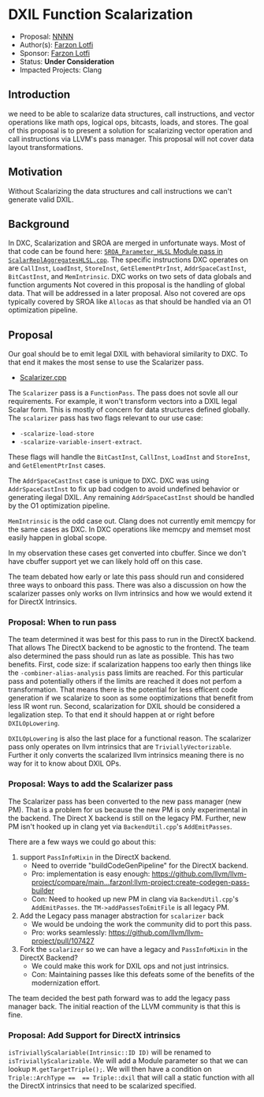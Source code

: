# DXIL Function Scalarization

* Proposal: [NNNN](NNNN-DXIL-Scalarization.md)
* Author(s): [Farzon Lotfi](https://github.com/farzonl)
* Sponsor: [Farzon Lotfi](https://github.com/farzonl)
* Status: **Under Consideration**
* Impacted Projects: Clang

## Introduction

we need to be able to scalarize data structures, call instructions, and vector
operations like math ops, logical ops, bitcasts, loads, and stores. The goal of
this proposal is to present a solution for scalarizing vector operation and
call instructions via LLVM's pass manager. This proposal will not cover data
layout transformations.

## Motivation

Without Scalarizing the data structures and call instructions we can't generate
valid DXIL.

## Background

In DXC, Scalarization and SROA are merged in unfortunate ways. Most of that
code can be found here: [`SROA_Parameter_HLSL` Module pass in `ScalarReplAggregatesHLSL.cpp`](https://github.com/microsoft/DirectXShaderCompiler/blob/main/lib/Transforms/Scalar/ScalarReplAggregatesHLSL.cpp#L4263).
The specific instructions DXC operates on are `CallInst`, `LoadInst`,
`StoreInst`, `GetElementPtrInst`, `AddrSpaceCastInst`, `BitCastInst`, and
`MemIntrinsic`. DXC works on two sets of data globals and function arguments
Not covered in this proposal is the handling of  global data. That will be
addressed in a later proposal. Also not covered are ops typically covered by
SROA like `Allocas` as that should be handled via an O1 optimization pipeline.

## Proposal

Our goal should be to emit legal DXIL with behavioral similarity to DXC. To
that end it makes the most sense to use the Scalarizer pass.

* [Scalarizer.cpp](https://github.com/llvm/llvm-project/blob/main/llvm/lib/Transforms/Scalar/Scalarizer.cpp)

The `Scalarizer` pass is a `FunctionPass`. The pass does not sovle all our
requirements. For example, it won't transform vectors into a DXIL legal Scalar
form. This is mostly of concern for data structures defined globally.
The `scalarizer` pass has two flags relevant to our use case:

* `-scalarize-load-store`
* `-scalarize-variable-insert-extract`.

These flags will handle the `BitCastInst`, `CallInst`, `LoadInst` and
`StoreInst`, and `GetElementPtrInst` cases.

The `AddrSpaceCastInst` case is unique to DXC. DXC was using `AddrSpaceCastInst`
to fix up bad codgen to avoid undefined behavior or generating ilegal DXIL.
Any remaining `AddrSpaceCastInst` should be handled by the O1 optimization
pipeline.

`MemIntrinsic` is the odd case out. Clang does not currently emit memcpy for
the same cases as DXC. In DXC operations like memcpy and memset most easily
happen in global scope.

In my observation these cases get converted into cbuffer. Since we don't have
cbuffer support yet we can likely hold off on this case.

The team debated how early or late this pass should run and considered three
ways to onboard this pass. There was also a discussion on how the scalarizer
passes only works on llvm intrinsics and how we would extend it for DirectX
Intrinsics.

### Proposal: When to run pass

The team determined it was best for this pass to run in the DirectX backend.
That allows The DirectX backend to be agnostic to the frontend.
The team also determined the pass should run as late as possible. This has two
benefits. First, code size: if scalarization happens too early then things like
the `-combiner-alias-analysis` pass limits are reached. For this particular
pass and potentially others if the limits are reached it does not perfom a
transformation. That means there is the potential for less efficent code
generation if we scalarize to soon as some ooptimizations that benefit from
less IR wont run. Second, scalarization for DXIL should be considered a
legalization step. To that end it should happen at or right before
`DXILOpLowering`.

`DXILOpLowering` is also the last place for a functional reason. The scalarizer
pass only operates on llvm intrinsics that are `TriviallyVectorizable`. Further
it only converts the scalarized llvm intrinsics meaning there is no way for it
to know about DXIL OPs.

### Proposal: Ways to add the Scalarizer pass

The Scalarizer pass has been converted to the new pass manager (new PM). That
is a problem for us because the new PM is only experimental in the backend.
The Direct X backend is still on the legacy PM. Further, new PM isn't
hooked up in clang yet via `BackendUtil.cpp`'s `AddEmitPasses`.

There are a few ways we could go about this:

1. support `PassInfoMixin` in the DirectX backend.
   * Need to override "buildCodeGenPipeline" for the DirectX backend.
   * Pro: implementation is easy enough: https://github.com/llvm/llvm-project/compare/main...farzonl:llvm-project:create-codegen-pass-builder
   * Con: Need to hooked up new PM in clang via `BackendUtil.cpp`'s
     `AddEmitPasses`. the `TM->addPassesToEmitFile` is all legacy PM.
2. Add the Legacy pass manager abstraction for `scalarizer` back
   * We would be undoing the work the community did to port this pass.
   * Pro: works seamlessly: https://github.com/llvm/llvm-project/pull/107427
3. Fork the `scalarizer` so we can have a legacy and `PassInfoMixin` in the
   DirectX Backend?
   * We could make this work for DXIL ops and not just intrinsics.
   * Con: Maintaining passes like this defeats some of the benefits of the
     modernization effort.

The team decided the best path forward was to add the legacy pass manager back.
The initial reaction of the LLVM community is that this is fine.

### Proposal: Add Support for DirectX intrinsics

`isTriviallyScalariable(Intrinsic::ID ID)` will be renamed to `isTriviallyScalarizable`.
We will add a Module parameter so that we can lookup `M.getTargetTriple();`.
We will then have a condition on `Triple::ArchType ==  == Triple::dxil` that
will call a static function with all the DirectX intrinsics that need to be
scalarized specified.
